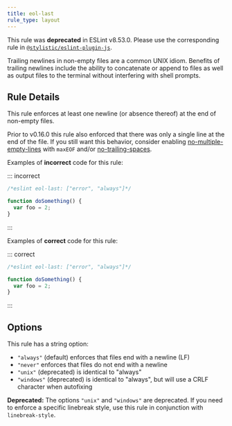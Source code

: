 ```yaml
---
title: eol-last
rule_type: layout
---
```


This rule was **deprecated** in ESLint v8.53.0. Please use the corresponding rule in [`@stylistic/eslint-plugin-js`](https://eslint.style/packages/js).

Trailing newlines in non-empty files are a common UNIX idiom. Benefits of
trailing newlines include the ability to concatenate or append to files as well
as output files to the terminal without interfering with shell prompts.

## Rule Details

This rule enforces at least one newline (or absence thereof) at the end
of non-empty files.

Prior to v0.16.0 this rule also enforced that there was only a single line at
the end of the file. If you still want this behavior, consider enabling
[no-multiple-empty-lines](no-multiple-empty-lines) with `maxEOF` and/or
[no-trailing-spaces](no-trailing-spaces).

Examples of **incorrect** code for this rule:

::: incorrect

```js
/*eslint eol-last: ["error", "always"]*/

function doSomething() {
  var foo = 2;
}
```

:::

Examples of **correct** code for this rule:

::: correct

```js
/*eslint eol-last: ["error", "always"]*/

function doSomething() {
  var foo = 2;
}

```

:::

## Options

This rule has a string option:

* `"always"` (default) enforces that files end with a newline (LF)
* `"never"` enforces that files do not end with a newline
* `"unix"` (deprecated) is identical to "always"
* `"windows"` (deprecated) is identical to "always", but will use a CRLF character when autofixing

**Deprecated:** The options `"unix"` and `"windows"` are deprecated. If you need to enforce a specific linebreak style, use this rule in conjunction with `linebreak-style`.
